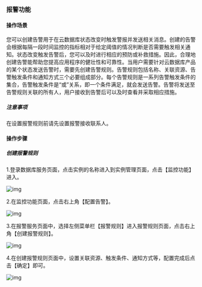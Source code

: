 ### 报警功能

#### 操作场景

您可以创建告警用于在云数据库状态改变时触发警报并发送相关消息。创建的告警会根据每隔一段时间监控的指标相对于给定阈值的情况判断是否需要触发相关通知。状态改变触发告警后，您可以及时进行相应的预防或补救措施。因此，合理地创建告警能帮助您提高应用程序的健壮性和可靠性。当用户需要针对云数据库产品的某个状态发送告警时，需要先创建告警规则。告警规则包括名称、关联资源、告警触发条件和通知方式三个必要组成部分。每个告警规则是一系列告警触发条件的集合，告警触发条件是“或”关系，即一个条件满足，就会发送告警。告警将发送至告警规则关联的所有人，用户接收到告警后可以及时查看并采取相应措施。

##### 注意事项

在设置报警规则前请先设置报警接收联系人。

#### 操作步骤

##### 创建报警规则

1.登录数据库服务页面，点击实例的名称进入到实例管理页面，点击【监控功能】进入。

![img](http://wiki-private.capitalonline.net:8090/download/thumbnails/75827062/image2021-4-20_16-35-11.png?version=1&modificationDate=1618907709000&api=v2)

2.在监控功能页面，点击右上角【配置告警】。

![img](http://wiki-private.capitalonline.net:8090/download/attachments/75827062/image2021-4-20_16-36-51.png?version=1&modificationDate=1618907809000&api=v2)

3.在报警服务页面中，选择左侧菜单栏【报警规则】进入报警规则页面，点击右上角【创建报警规则】。

![img](http://wiki-private.capitalonline.net:8090/download/attachments/75827062/image2021-4-20_16-41-19.png?version=1&modificationDate=1618908078000&api=v2)

4.在创建报警规则页面中，设置关联资源、触发条件、通知方式等，配置完成后点击【确定】即可。

![img](http://wiki-private.capitalonline.net:8090/download/attachments/75827062/image2021-4-20_16-42-17.png?version=1&modificationDate=1618908136000&api=v2)
